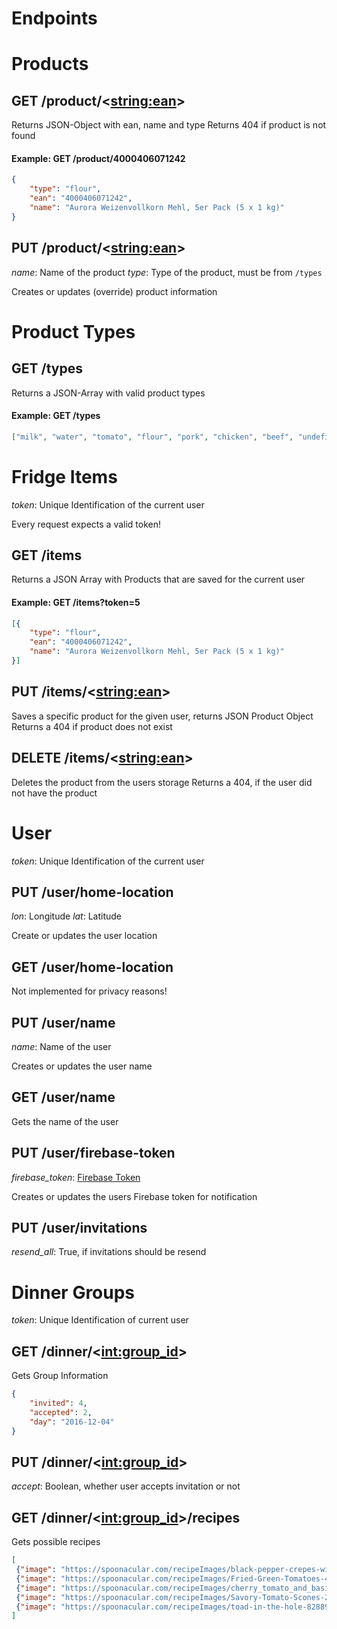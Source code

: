 # Endpoints

# Products
## GET /product/<<string:ean>>
Returns JSON-Object with ean, name and type
Returns 404 if product is not found

#### Example: GET /product/4000406071242
```json
{
    "type": "flour",
    "ean": "4000406071242",
    "name": "Aurora Weizenvollkorn Mehl, 5er Pack (5 x 1 kg)"
}
```

## PUT /product/<<string:ean>>
_name_: Name of the product
_type_: Type of the product, must be from `/types`

Creates or updates (override) product information

# Product Types

## GET /types
Returns a JSON-Array with valid product types
#### Example: GET /types
```json
["milk", "water", "tomato", "flour", "pork", "chicken", "beef", "undefined"]
```

# Fridge Items
_token_: Unique Identification of the current user

Every request expects a valid token!

## GET /items
Returns a JSON Array with Products that are saved for the current user

#### Example: GET /items?token=5
```json
[{
    "type": "flour",
    "ean": "4000406071242",
    "name": "Aurora Weizenvollkorn Mehl, 5er Pack (5 x 1 kg)"
}]
```

## PUT /items/<<string:ean>>
Saves a specific product for the given user, returns JSON Product Object
Returns a 404 if product does not exist

## DELETE /items/<<string:ean>>
Deletes the product from the users storage
Returns a 404, if the user did not have the product

# User
_token_: Unique Identification of the current user

## PUT /user/home-location
_lon_: Longitude
_lat_: Latitude

Create or updates the user location

## GET /user/home-location
Not implemented for privacy reasons!

## PUT /user/name
_name_: Name of the user

Creates or updates the user name

## GET /user/name
Gets the name of the user

## PUT /user/firebase-token
_firebase_token_: [Firebase Token](https://firebase.google.com/docs/reference/admin/java/reference/com/google/firebase/auth/FirebaseToken)

Creates or updates the users Firebase token for notification

## PUT /user/invitations
_resend_all_: True, if invitations should be resend

# Dinner Groups
_token_: Unique Identification of current user

## GET /dinner/<<int:group_id>>
Gets Group Information
```json
{
    "invited": 4,
    "accepted": 2,
    "day": "2016-12-04"
}
```

## PUT /dinner/<<int:group_id>>
_accept_: Boolean, whether user accepts invitation or not

## GET /dinner/<<int:group_id>>/recipes
Gets possible recipes
```json
[
 {"image": "https://spoonacular.com/recipeImages/black-pepper-crepes-with-goat-cheese-and-tomatoes-2-79315.jpg", "desc": null, "title": "Black Pepper Crepes With Goat Cheese And Tomatoes", "upvotes": 0, "veto": false, "id": 25},
 {"image": "https://spoonacular.com/recipeImages/Fried-Green-Tomatoes-408340.jpg", "desc": null, "title": "Fried Green Tomatoes", "upvotes": 0, "veto": false, "id": 26},
 {"image": "https://spoonacular.com/recipeImages/cherry_tomato_and_basil_clafoutis-47077.jpg", "desc": null, "title": "Cherry Tomato And Basil Clafoutis", "upvotes": 0, "veto": false, "id": 27},
 {"image": "https://spoonacular.com/recipeImages/Savory-Tomato-Scones-201022.jpg", "desc": null, "title": "Savory Tomato Scones", "upvotes": 0, "veto": false, "id": 28},
 {"image": "https://spoonacular.com/recipeImages/toad-in-the-hole-828894.jpg", "desc": null, "title": "Toad In The Hole", "upvotes": 0, "veto": false, "id": 29}
]
```